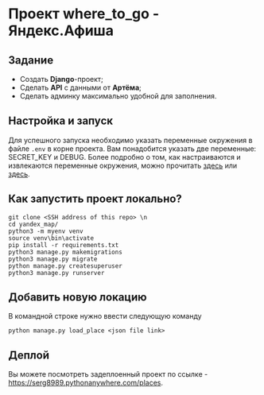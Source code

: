 # Проект where_to_go - Яндекс.Афиша

## Задание
- Создать **Django**-проект;
- Сделать **API** с данными от **Артёма**;
- Сделать админку максимально удобной для заполнения.

## Настройка и запуск
Для успешного запуска необходимо указать переменные окружения в файле `.env` в корне проекта.
Вам понадобится указать две переменные: SECRET_KEY и DEBUG.
Более подробно о том, как настраиваются и извлекаются переменные окружения, можно прочитать [здесь](https://pypi.org/project/environs/) или [здесь](https://docs.djangoproject.com/en/4.1/ref/settings/).

## Как запустить проект локально?
```
git clone <SSH address of this repo> \n
cd yandex_map/
python3 -m myenv venv
source venv\bin\activate
pip install -r requirements.txt
python3 manage.py makemigrations
python3 manage.py migrate
python manage.py createsuperuser
python3 manage.py runserver
```

## Добавить новую локацию
В командной строке нужно ввести следующую команду
```
python manage.py load_place <json file link>
```

## Деплой
Вы можете посмотреть задеплоенный проект по ссылке - https://serg8989.pythonanywhere.com/places.
